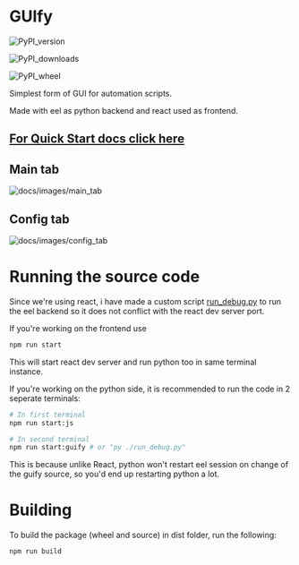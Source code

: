 # GUIfy

![PyPI_version](https://img.shields.io/pypi/v/guify?style=for-the-badge)

![PyPI_downloads](https://img.shields.io/pypi/dm/guify?style=for-the-badge)

![PyPI_wheel](https://img.shields.io/pypi/wheel/guify?style=for-the-badge)

Simplest form of GUI for automation scripts.

Made with eel as python backend and react used as frontend.

## **[For Quick Start docs click here](docs/README.md)**

## Main tab

![docs/images/main_tab](docs/images/main_tab.png)

## Config tab

![docs/images/config_tab](docs/images/config_tab.png)

# Running the source code

Since we're using react, i have made a custom script [run_debug.py](run_debug.py) to run the eel backend so it does not conflict with the react dev server port.

If you're working on the frontend use

```bash
npm run start
```

This will start react dev server and run python too in same terminal instance.

If you're working on the python side, it is recommended to run the code in 2 seperate terminals:

```bash
# In first terminal
npm run start:js

# In second terminal
npm run start:guify # or "py ./run_debug.py"
```

This is because unlike React, python won't restart eel session on change of the guify source, so you'd end up restarting python a lot.

# Building

To build the package (wheel and source) in dist folder, run the following:

`npm run build`
